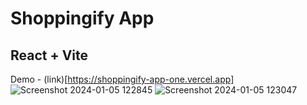 # Shoppingify App
## React + Vite

Demo - (link)[https://shoppingify-app-one.vercel.app]
![Screenshot 2024-01-05 122845](https://github.com/yesu2001/shoppingify-app/assets/72061096/38941f18-73b3-4de7-8bb3-0bdc00a312af)
![Screenshot 2024-01-05 123047](https://github.com/yesu2001/shoppingify-app/assets/72061096/42e76662-1eee-4210-864a-dcc156f5aa9f)
